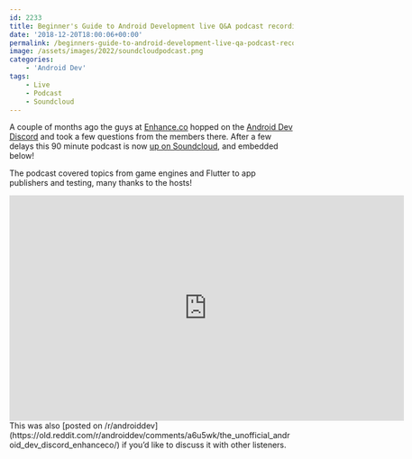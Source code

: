 ```yaml
---
id: 2233
title: Beginner's Guide to Android Development live Q&A podcast recording
date: '2018-12-20T18:00:06+00:00'
permalink: /beginners-guide-to-android-development-live-qa-podcast-recording/
image: /assets/images/2022/soundcloudpodcast.png
categories:
    - 'Android Dev'
tags:
    - Live
    - Podcast
    - Soundcloud
---
```


A couple of months ago the guys at [Enhance.co](https://enhance.co/) hopped on the [Android Dev Discord](https://discordapp.com/invite/TnJRnf4) and took a few questions from the members there. After a few delays this 90 minute podcast is now [up on Soundcloud](https://soundcloud.com/jakesteam/android-dev-podcast), and embedded below!

The podcast covered topics from game engines and Flutter to app publishers and testing, many thanks to the hosts!

<div class="video-container"><iframe frameborder="no" height="400" scrolling="no" src="https://w.soundcloud.com/player/?visual=true&url=https%3A%2F%2Fapi.soundcloud.com%2Ftracks%2F545958105&show_artwork=true&maxwidth=700&maxheight=1000&dnt=1" title="Beginner's Guide to Android Development podcast by JakeSteam" width="700"></iframe></div>This was also [posted on /r/androiddev](https://old.reddit.com/r/androiddev/comments/a6u5wk/the_unofficial_android_dev_discord_enhanceco/) if you’d like to discuss it with other listeners.